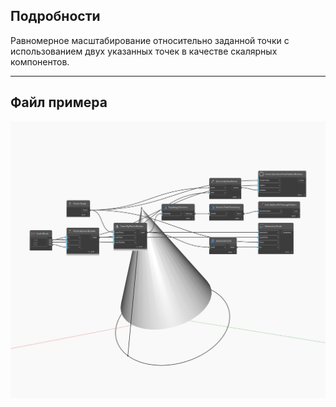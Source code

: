 ## Подробности
Равномерное масштабирование относительно заданной точки с использованием двух указанных точек в качестве скалярных компонентов.
___
## Файл примера

![Scale (basePoint, from, to)](./Autodesk.DesignScript.Geometry.Geometry.Scale(basePoint,%20from,%20to)_img.jpg)

